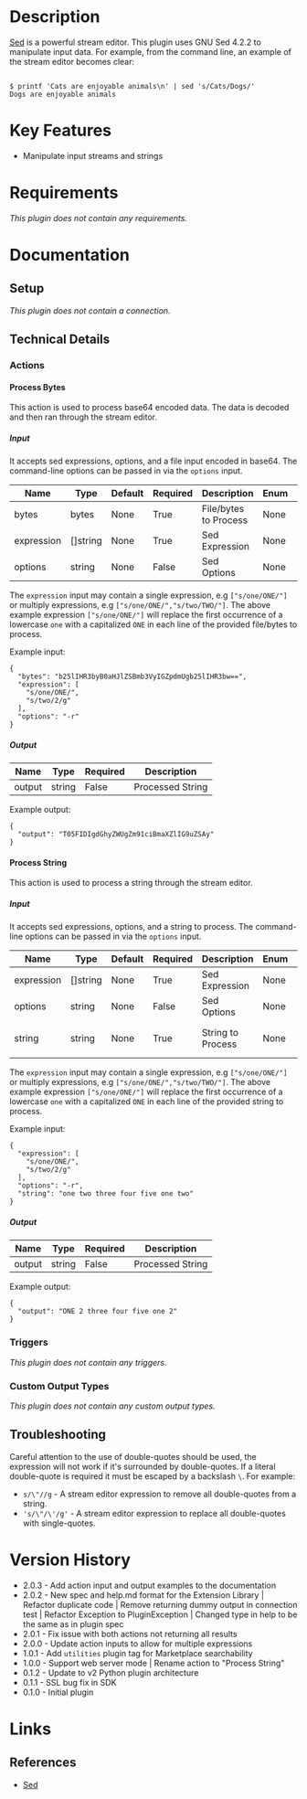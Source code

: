 # Description

[Sed](https://www.gnu.org/software/sed/manual/sed.html) is a powerful stream editor. This plugin uses GNU Sed 4.2.2 to manipulate input data.
For example, from the command line, an example of the stream editor becomes clear:

```

$ printf 'Cats are enjoyable animals\n' | sed 's/Cats/Dogs/'
Dogs are enjoyable animals

```

# Key Features

* Manipulate input streams and strings

# Requirements

_This plugin does not contain any requirements._

# Documentation

## Setup

_This plugin does not contain a connection._

## Technical Details

### Actions

#### Process Bytes

This action is used to process base64 encoded data. The data is decoded and then ran through the stream editor.

##### Input

It accepts sed expressions, options, and a file input encoded in base64. The command-line options can be passed in via the `options` input.

|Name|Type|Default|Required|Description|Enum|Example|
|----|----|-------|--------|-----------|----|-------|
|bytes|bytes|None|True|File/bytes to Process|None|b25lIHR3byB0aHJlZSBmb3VyIGZpdmUgb25lIHR3bw==|
|expression|[]string|None|True|Sed Expression|None|["s/one/ONE/", "s/two/2/g"]|
|options|string|None|False|Sed Options|None|-r|

The `expression` input may contain a single expression, e.g `["s/one/ONE/"]` or multiply expressions, e.g `["s/one/ONE/","s/two/TWO/"]`.
The above example expression `["s/one/ONE/"]` will replace the first occurrence of a lowercase `one` with a capitalized `ONE` in each line of the provided file/bytes to process.

Example input:

```
{
  "bytes": "b25lIHR3byB0aHJlZSBmb3VyIGZpdmUgb25lIHR3bw==",
  "expression": [
    "s/one/ONE/",
    "s/two/2/g"
  ],
  "options": "-r"
}
```

##### Output

|Name|Type|Required|Description|
|----|----|--------|-----------|
|output|string|False|Processed String|

Example output:

```
{
  "output": "T05FIDIgdGhyZWUgZm91ciBmaXZlIG9uZSAy"
}
```

#### Process String

This action is used to process a string through the stream editor.

##### Input

It accepts sed expressions, options, and a string to process. The command-line options can be passed in via the `options` input.

|Name|Type|Default|Required|Description|Enum|Example|
|----|----|-------|--------|-----------|----|-------|
|expression|[]string|None|True|Sed Expression|None|["s/one/ONE/", "s/two/2/g"]|
|options|string|None|False|Sed Options|None|-r|
|string|string|None|True|String to Process|None|one two three four five one two|

The `expression` input may contain a single expression, e.g `["s/one/ONE/"]` or multiply expressions, e.g `["s/one/ONE/","s/two/TWO/"]`.
The above example expression `["s/one/ONE/"]` will replace the first occurrence of a lowercase `one` with a capitalized `ONE` in each line of the provided string to process.

Example input:

```
{
  "expression": [
    "s/one/ONE/",
    "s/two/2/g"
  ],
  "options": "-r",
  "string": "one two three four five one two"
}
```

##### Output

|Name|Type|Required|Description|
|----|----|--------|-----------|
|output|string|False|Processed String|

Example output:

```
{
  "output": "ONE 2 three four five one 2"
}
```

### Triggers

_This plugin does not contain any triggers._

### Custom Output Types

_This plugin does not contain any custom output types._

## Troubleshooting

Careful attention to the use of double-quotes should be used, the expression will not work if it's surrounded by double-quotes.
If a literal double-quote is required it must be escaped by a backslash `\`. For example:

* `s/\"//g` - A stream editor expression to remove all double-quotes from a string.
* `'s/\"/\'/g'` - A stream editor expression to replace all double-quotes with single-quotes.

# Version History

* 2.0.3 - Add action input and output examples to the documentation
* 2.0.2 - New spec and help.md format for the Extension Library | Refactor duplicate code | Remove returning dummy output in connection test | Refactor Exception to PluginException | Changed type in help to be the same as in plugin spec
* 2.0.1 - Fix issue with both actions not returning all results
* 2.0.0 - Update action inputs to allow for multiple expressions
* 1.0.1 - Add `utilities` plugin tag for Marketplace searchability
* 1.0.0 - Support web server mode | Rename action to "Process String"
* 0.1.2 - Update to v2 Python plugin architecture
* 0.1.1 - SSL bug fix in SDK
* 0.1.0 - Initial plugin

# Links

## References

* [Sed](https://www.gnu.org/software/sed/manual/sed.html)
